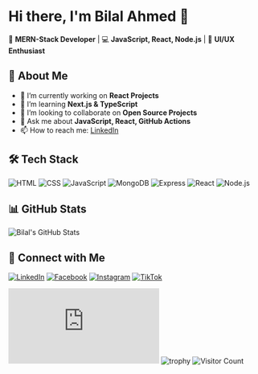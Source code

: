 # Hi there, I'm Bilal Ahmed 👋

🚀 **MERN-Stack Developer** | 💻 **JavaScript, React, Node.js** | 🎨 **UI/UX Enthusiast**  

## 🌟 About Me
- 🔭 I’m currently working on **React Projects**
- 🌱 I’m learning **Next.js & TypeScript**
- 👯 I’m looking to collaborate on **Open Source Projects**
- 💬 Ask me about **JavaScript, React, GitHub Actions**
- 📫 How to reach me: [LinkedIn](https://www.linkedin.com/in/ahmedk17/)  

## 🛠 Tech Stack
![HTML](https://img.shields.io/badge/-HTML-E34F26?style=flat-square&logo=html5&logoColor=white)
![CSS](https://img.shields.io/badge/-CSS-1572B6?style=flat-square&logo=css3&logoColor=white)
![JavaScript](https://img.shields.io/badge/-JavaScript-F7DF1E?style=flat-square&logo=javascript&logoColor=black)
![MongoDB](https://img.shields.io/badge/-MongoDB-47A248?style=flat-square&logo=mongodb&logoColor=white)
![Express](https://img.shields.io/badge/-Express-000000?style=flat-square&logo=express&logoColor=white)
![React](https://img.shields.io/badge/-React-61DAFB?style=flat-square&logo=react&logoColor=black)
![Node.js](https://img.shields.io/badge/-Node.js-339933?style=flat-square&logo=node.js&logoColor=white)

## 📊 GitHub Stats
![Bilal's GitHub Stats](https://github-readme-stats.vercel.app/api?username=bilal-ahmeddev&show_icons=true&theme=radical)

## 🔗 Connect with Me
[![LinkedIn](https://img.shields.io/badge/-LinkedIn-0077B5?style=flat-square&logo=linkedin&logoColor=white)](https://linkedin.com/in/ahmedk17/)
[![Facebook](https://img.shields.io/badge/-Facebook-1877F2?style=flat-square&logo=facebook&logoColor=white)](https://facebook.com/profile.php?id=100095259253278)
[![Instagram](https://img.shields.io/badge/-Instagram-E4405F?style=flat-square&logo=instagram&logoColor=white)](https://instagram.com/_ahmedk17/)
[![TikTok](https://img.shields.io/badge/-TikTok-000000?style=flat-square&logo=tiktok&logoColor=white)](https://tiktok.com/@_ahmedcodes)

[![Typing SVG](https://readme-typing-svg.herokuapp.com?size=25&color=F7AB07&center=true&width=600&lines=Hi,+I'm+Bilal!;Frontend+Developer;React.js+|+Next.js+|+Node.js)](https://git.io/typing-svg)
![trophy](https://github-profile-trophy.vercel.app/?username=bilal-ahmeddev&theme=radical)
![Visitor Count](https://komarev.com/ghpvc/?username=bilal-ahmeddev&color=blue)


